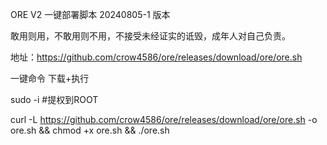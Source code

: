 ORE V2 一键部署脚本 20240805-1 版本

敢用则用，不敢用则不用，不接受未经证实的诋毁，成年人对自己负责。



地址：https://github.com/crow4586/ore/releases/download/ore/ore.sh


一键命令 下载+执行

sudo -i #提权到ROOT

curl -L https://github.com/crow4586/ore/releases/download/ore/ore.sh -o ore.sh && chmod +x ore.sh && ./ore.sh

